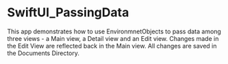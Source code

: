 # SwiftUI_PassingData
This app demonstrates how to use EnvironmnetObjects to pass data among three views - a Main view, a Detail view and an Edit view. Changes made in the Edit View are  reflected back in the Main view. All changes are saved in the Documents Directory.
